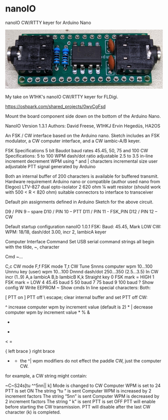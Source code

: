 # nanoIO
nanoIO CW/RTTY keyer for Arduino Nano

![finished board](https://github.com/g7ltt/nanoIO/blob/main/PXL_20210929_022402144.jpg)

My take on W1HK's nanoIO CW/RTTY keyer for FLDigi.

https://oshpark.com/shared_projects/0wyCgFsd

Mount the board component side down on the bottom of the Arduino Nano.


NanoIO Version 1.3.1
Authors:
David Freese, W1HKJ
Ervin Hegedüs, HA2OS

An FSK / CW interface based on the Arduino nano. Sketch includes an FSK modulator, a CW computer interface, and a CW iambic-A/B keyer.

FSK Specifications
5 bit Baudot
baud rates 45.45, 50, 75 and 100
CW Specifications:
5 to 100 WPM
dash/dot ratio adjustable 2.5 to 3.5
in-line increment decrement WPM using ^ and | characters
incremental size user adjustable
PTT signal generated by Arduino

Both
an internal buffer of 200 characters is available for buffered transmit.
Hardware requirement
Arduino nano or compatible (author used nano from Elegoo)
LTV-827 dual opto-isolator
2 620 ohm ¼ watt resistor (should work with 500 < R < 820 ohm)
suitable connectors to interface to transceiver

Default pin assignments defined in Arduino Sketch for the above circuit.

D9 / PIN 9 – spare
D10 / PIN 10 – PTT
D11 / PIN 11 - FSK_PIN
D12 / PIN 12 – CW

Default startup configuration
nanoIO 1.0.1
FSK: Baud: 45.45, Mark LOW
CW: WPM: 18/18, dash/dot 3.00, incr 2, IambicA keyer

Computer Interface Command Set
USB serial command strings all begin with the tilde, ~, character

Cmd ~...

C,c CW mode
F,f FSK mode
T,t CW Tune
Snnns computer wpm 10...100
Unnnu key (user) wpm 10...100
Dnnnd dash/dot 250...350 (2.5...3.5)
In CW incr (1..9)
A,a IambicA
B,b IambicB
K,k Straight key
0 FSK mark = HIGH
1 FSK mark = LOW
4 45.45 baud
5 50 baud
7 75 baud
9 100 baud
? Show config
W Write EEPROM
~ Show cmds
In line special characters:
Both:

[ PTT on
] PTT off
\ escape; clear internal buffer and set PTT off
CW:

^ increase computer wpm by increment value (default is 2) *
| decrease computer wpm by increment value *
% <SK>
& <AS>
+ <KN>
- <BT>
< <AS>
= <BT>
> <AR>
{ left brace <HM>
} right brace <VE>
* - the ^| wpm modifiers do not effect the paddle CW, just the computer CW.

for example, a CW string might contain:

~C~S24s[tu ^^5nn|| k]
Mode is changed to CW
Computer WPM is set to 24
PTT is set ON
The string “tu “ is sent
Computer WPM is increased by 2 increment factors
The string “5nn” is sent
Computer WPM is decreased by 2 increment factors
The string “ k” is sent
PTT is set OFF
PTT will enable before starting the CW transmission. PTT will disable after the last CW character (k) is completed.



